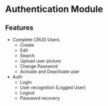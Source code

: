 # Authentication Module

## Features
- Complete CRUD Users
    - Create
    - Edit
    - Search
    - Upload user picture
    - Change Password
    - Activate and Deactivate user
- Auth
    - Login
    - User recognition (Logged User)
    - Logout
    - Password recovery